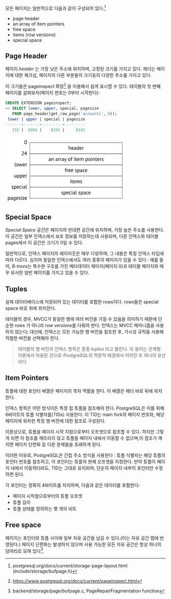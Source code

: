 모든 페이지는 일반적으로 다음과 같이 구성되어 있다.[^1]

- page header 
- an array of item pointers  
- free space 
- items (row versions)   
- special space

## Page Header

페이지 *header* 는 가장 낮은 주소에 위치하며, 고정된 크기를 가지고 있다.
헤더는 페이지에 대한 체크섬, 페이지의 다른 부분들의 크기등의 다양한 주소를 가지고 있다.

이 크기들은 pageinspect 확장[^2] 을 이용해서 쉽게 표시할 수 있다.
테이블의 첫 번째 페이지를 살펴보자(페이지 번호는 0부터 시작한다):

```SQL
CREATE EXTENSION pageinspect;
=> SELECT lower, upper, special, pagesize
   FROM page_header(get_raw_page('accounts', 0));
 lower | upper | special | pagesize
-------+-------+---------+---------
   152 |  6904 |    8192 |     8192

```
![](_static/Pasted%20image%2020240926143220.png)


## Special Space
*Special Space* 공간은 페이지의 반대편 공간에 위치하며, 가장 높은 주소를 사용한다.
이 공간은 일부 인덱스에서 보조 정보를 저장하는데 사용되며, 다른 인덱스와 테이블 pages에서 이 공간은 크기가 0일 수 있다.

일반적으로, 인덱스 페이지의 레이아웃은 매우 다양하며; 그 내용은 특정 인덱스 타입에 따라 다르다.
심지어 동일한 인덱스에서도 여러 종류의 페이지가 있을 수 있다 : 예를 들어, *B-trees*는 특수한 구조를 가진 메타데이터 페이지(페이지 0)과 테이블 페이지와 매우 유사한 일반 페이지를 가지고 있을 수 있다.

## Tuples

실제 데이터베이스에 저장되어 있는 데이터를 포함한 rows이다.
rows들은 special space 바로 위에 위치한다.

테이블의 경우, MVCC가 동일한 행에 여러 버전을 가질 수 있음을 의미하기 때문에  단순한 rows 가 아니라 *row versions*를 다뤄야 한다.
인덱스는 MVCC 메커니즘을 사용하지 않는다; 대신에, 인덱스는 모든 가능한 행 버전을 참조한 후, 가시성 규칙을 사용해 적절한 버전을 선택해야 한다.

> 테이블의 행 버전과 인덱스 항목은 종종 *tuples* 라고 불린다.
> 이 용어는 관계형 이론에서 차용된 것으로-PostgreSQL의 학문적 배경에서 이어진 또 하나의 유산이다.


## Item Pointers
튜플에 대한 포인터 배열은 페이지의 목차 역활을 한다.
이 배열은 헤더 바로 뒤에 위치한다.

인덱스 항목은 어떤 방식이든 특정 힙 튜플을 참조해야 한다. PostgreSQL은 이를 위해 6바이트의 튜플 식별자를(TIDs) 사용한다. 이 TID는 main fork의 페이지 번호와, 해당 페이지에 위차한 특정 행 버전에 대한 참조로 구성된다.

이론상으로, 튜플을 페이지 시작 지점으로부터 오프셋으로 참조할 수 있다.
하지만 그렇게 되면 이 참조를 깨뜨리지 않고 튜플을 페이지 내에서 이동할 수 없으며,이 참조가 깨지면 페이지 단편화 등 다른 문제들을 초래하게 된다.

이러한 이유로, PostgreSQL은 간접 주소 방식을 사용한다 : 튜플 식별자는 해당 튜플의 포인터 번호를 참조하고, 이 포인터는 튜플의 현재 오프셋을 지정한다.
만약 튜플이 페이지 내에서 이동하더라도, TID는 그대로 유지되며, 단순히 페이지 내부의 포인터만 수정하면 된다.

각 포인터는 정확히 4바이트를 차지하며, 다음과 같은 데이터를 포함한다:
- 페이지 시작점으로부터의 튜플 오프셋
- 튜플 길이
- 튜플 상태를 정의하는 몇 개의 비트

## Free space
페이지는 포인터와 튜플 사이에 일부 자유 공간을 남길 수 있다.(이는 자유 공간 맵에 반영된다.) 페이지 단편화는 발생하지 않으며 사용 가능한 모든 자유 공간은 항상 하나의 덩어리로 모여 있다[^3].

[^1]:postgresql.org/docs/current/storage-page-layout.html  (include/storage/bufpage.h)
[^2]:https://www.postgresql.org/docs/current/pageinspect.html
[^3]:backend/storage/page/bufpage.c, PageRepairFragmentation function